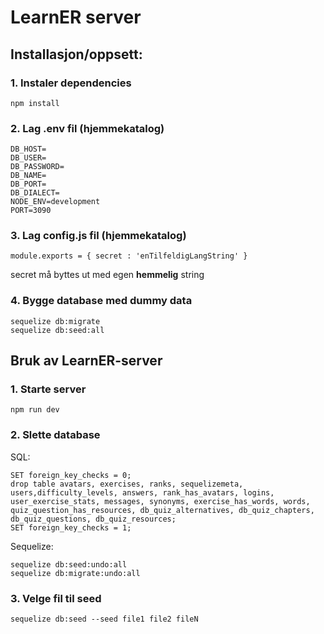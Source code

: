 # LearnER server
## Installasjon/oppsett: 
### 1. Instaler dependencies
```
npm install
```
### 2. Lag .env fil (hjemmekatalog)
```
DB_HOST=
DB_USER=
DB_PASSWORD=
DB_NAME=
DB_PORT=
DB_DIALECT=
NODE_ENV=development
PORT=3090
```
### 3. Lag config.js fil (hjemmekatalog)
```
module.exports = { secret : 'enTilfeldigLangString' } 
```
secret må byttes ut med egen **hemmelig** string
### 4. Bygge database med dummy data 
```
sequelize db:migrate 
sequelize db:seed:all
```
## Bruk av LearnER-server 
### 1. Starte server 
```
npm run dev
```
### 2. Slette database
SQL:
```
SET foreign_key_checks = 0;
drop table avatars, exercises, ranks, sequelizemeta, users,difficulty_levels, answers, rank_has_avatars, logins, user_exercise_stats, messages, synonyms, exercise_has_words, words, quiz_question_has_resources, db_quiz_alternatives, db_quiz_chapters, db_quiz_questions, db_quiz_resources;
SET foreign_key_checks = 1;
```
Sequelize:
```
sequelize db:seed:undo:all
sequelize db:migrate:undo:all
```
### 3. Velge fil til seed
```
sequelize db:seed --seed file1 file2 fileN
```
